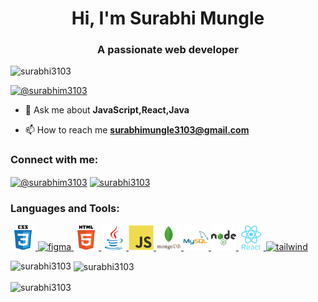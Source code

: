 <h1 align="center">Hi, I'm Surabhi Mungle</h1>
<h3 align="center">A passionate web developer</h3>

<p align="left"> <img src="https://komarev.com/ghpvc/?username=surabhi3103&label=Profile%20views&color=0e75b6&style=flat" alt="surabhi3103" /> </p>

<p align="left"> <a href="https://twitter.com/@surabhim3103" target="blank"><img src="https://img.shields.io/twitter/follow/@surabhim3103?logo=twitter&style=for-the-badge" alt="@surabhim3103" /></a> </p>

- 💬 Ask me about **JavaScript,React,Java**

- 📫 How to reach me **surabhimungle3103@gmail.com**

<h3 align="left">Connect with me:</h3>
<p align="left">
<a href="https://twitter.com/@surabhim3103" target="blank"><img align="center" src="https://raw.githubusercontent.com/rahuldkjain/github-profile-readme-generator/master/src/images/icons/Social/twitter.svg" alt="@surabhim3103" height="30" width="40" /></a>
<a href="https://www.leetcode.com/surabhi3103" target="blank"><img align="center" src="https://raw.githubusercontent.com/rahuldkjain/github-profile-readme-generator/master/src/images/icons/Social/leet-code.svg" alt="surabhi3103" height="30" width="40" /></a>
</p>

<h3 align="left">Languages and Tools:</h3>
<p align="left"> <a href="https://www.w3schools.com/css/" target="_blank" rel="noreferrer"> <img src="https://raw.githubusercontent.com/devicons/devicon/master/icons/css3/css3-original-wordmark.svg" alt="css3" width="40" height="40"/> </a> <a href="https://www.figma.com/" target="_blank" rel="noreferrer"> <img src="https://www.vectorlogo.zone/logos/figma/figma-icon.svg" alt="figma" width="40" height="40"/> </a> <a href="https://www.w3.org/html/" target="_blank" rel="noreferrer"> <img src="https://raw.githubusercontent.com/devicons/devicon/master/icons/html5/html5-original-wordmark.svg" alt="html5" width="40" height="40"/> </a> <a href="https://www.java.com" target="_blank" rel="noreferrer"> <img src="https://raw.githubusercontent.com/devicons/devicon/master/icons/java/java-original.svg" alt="java" width="40" height="40"/> </a> <a href="https://developer.mozilla.org/en-US/docs/Web/JavaScript" target="_blank" rel="noreferrer"> <img src="https://raw.githubusercontent.com/devicons/devicon/master/icons/javascript/javascript-original.svg" alt="javascript" width="40" height="40"/> </a> <a href="https://www.mongodb.com/" target="_blank" rel="noreferrer"> <img src="https://raw.githubusercontent.com/devicons/devicon/master/icons/mongodb/mongodb-original-wordmark.svg" alt="mongodb" width="40" height="40"/> </a> <a href="https://www.mysql.com/" target="_blank" rel="noreferrer"> <img src="https://raw.githubusercontent.com/devicons/devicon/master/icons/mysql/mysql-original-wordmark.svg" alt="mysql" width="40" height="40"/> </a> <a href="https://nodejs.org" target="_blank" rel="noreferrer"> <img src="https://raw.githubusercontent.com/devicons/devicon/master/icons/nodejs/nodejs-original-wordmark.svg" alt="nodejs" width="40" height="40"/> </a> <a href="https://reactjs.org/" target="_blank" rel="noreferrer"> <img src="https://raw.githubusercontent.com/devicons/devicon/master/icons/react/react-original-wordmark.svg" alt="react" width="40" height="40"/> </a> <a href="https://tailwindcss.com/" target="_blank" rel="noreferrer"> <img src="https://www.vectorlogo.zone/logos/tailwindcss/tailwindcss-icon.svg" alt="tailwind" width="40" height="40"/> </a> </p>

<p><img align="left" src="https://github-readme-stats.vercel.app/api/top-langs?username=surabhi3103&show_icons=true&locale=en&layout=compact" alt="surabhi3103" /></p>

<p>&nbsp;<img align="center" src="https://github-readme-stats.vercel.app/api?username=surabhi3103&show_icons=true&locale=en" alt="surabhi3103" /></p>

<p><img align="center" src="https://github-readme-streak-stats.herokuapp.com/?user=surabhi3103&" alt="surabhi3103" /></p>

